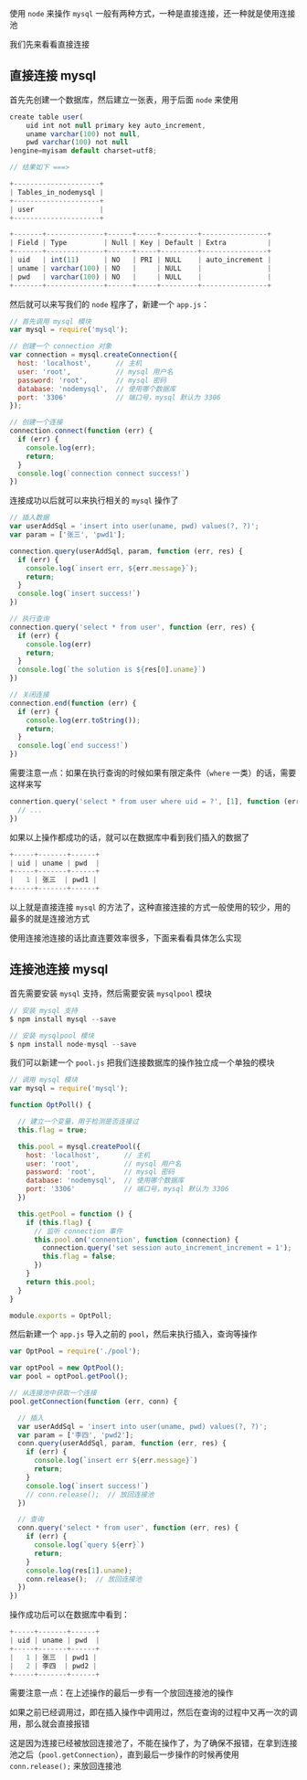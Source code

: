 使用 `node` 来操作 `mysql` 一般有两种方式，一种是直接连接，还一种就是使用连接池

我们先来看看直接连接

## 直接连接 mysql

首先先创建一个数据库，然后建立一张表，用于后面 `node` 来使用

```js
create table user(
    uid int not null primary key auto_increment,
    uname varchar(100) not null,
    pwd varchar(100) not null
)engine=myisam default charset=utf8;

// 结果如下 ===>

+---------------------+
| Tables_in_nodemysql |
+---------------------+
| user                |
+---------------------+

+-------+--------------+------+-----+---------+----------------+
| Field | Type         | Null | Key | Default | Extra          |
+-------+--------------+------+-----+---------+----------------+
| uid   | int(11)      | NO   | PRI | NULL    | auto_increment |
| uname | varchar(100) | NO   |     | NULL    |                |
| pwd   | varchar(100) | NO   |     | NULL    |                |
+-------+--------------+------+-----+---------+----------------+
```

然后就可以来写我们的 `node` 程序了，新建一个 `app.js`：

```js
// 首先调用 mysql 模块
var mysql = require('mysql');

// 创建一个 connection 对象
var connection = mysql.createConnection({
  host: 'localhost',      // 主机
  user: 'root',           // mysql 用户名
  password: 'root',       // mysql 密码
  database: 'nodemysql',  // 使用哪个数据库
  port: '3306'            // 端口号，mysql 默认为 3306
});

// 创建一个连接
connection.connect(function (err) {
  if (err) {
    console.log(err);
    return;
  }
  console.log(`connection connect success!`)
})
```

连接成功以后就可以来执行相关的 `mysql` 操作了

```js
// 插入数据
var userAddSql = 'insert into user(uname, pwd) values(?, ?)';
var param = ['张三', 'pwd1'];

connection.query(userAddSql, param, function (err, res) {
  if (err) {
    console.log(`insert err, ${err.message}`);
    return;
  }
  console.log(`insert success!`)
})

// 执行查询
connection.query('select * from user', function (err, res) {
  if (err) {
    console.log(err)
    return;
  }
  console.log(`the solution is ${res[0].uname}`)
})

// 关闭连接
connection.end(function (err) {
  if (err) {
    console.log(err.toString());
    return;
  }
  console.log(`end success!`)
})
```

需要注意一点：如果在执行查询的时候如果有限定条件（`where` 一类）的话，需要这样来写

```js
connertion.query('select * from user where uid = ?', [1], function (err, res) {
  // ... 
})
```

如果以上操作都成功的话，就可以在数据库中看到我们插入的数据了

```js
+-----+-------+------+
| uid | uname | pwd  |
+-----+-------+------+
|   1 | 张三  | pwd1 |
+-----+-------+------+
```

以上就是直接连接 `mysql` 的方法了，这种直接连接的方式一般使用的较少，用的最多的就是连接池方式

使用连接池连接的话比直连要效率很多，下面来看看具体怎么实现

## 连接池连接 mysql

首先需要安装 `mysql` 支持，然后需要安装 `mysqlpool` 模块

```js
// 安装 mysql 支持
$ npm install mysql --save

// 安装 mysqlpool 模块
$ npm install node-mysql --save
```

我们可以新建一个 `pool.js` 把我们连接数据库的操作独立成一个单独的模块

```js
// 调用 mysql 模块
var mysql = require('mysql');

function OptPoll() {

  // 建立一个变量，用于检测是否连接过
  this.flag = true;

  this.pool = mysql.createPool({
    host: 'localhost',      // 主机
    user: 'root',           // mysql 用户名
    password: 'root',       // mysql 密码
    database: 'nodemysql',  // 使用哪个数据库
    port: '3306'            // 端口号，mysql 默认为 3306
  })

  this.getPool = function () {
    if (this.flag) {
      // 监听 connection 事件
      this.pool.on('connention', function (connection) {
        connection.query('set session auto_increment_increment = 1');
        this.flag = false;
      })
    }
    return this.pool;
  }
}

module.exports = OptPoll;
```

然后新建一个 `app.js` 导入之前的 `pool`，然后来执行插入，查询等操作

```js
var OptPool = require('./pool');

var optPool = new OptPool();
var pool = optPool.getPool();

// 从连接池中获取一个连接
pool.getConnection(function (err, conn) {

  // 插入
  var userAddSql = 'insert into user(uname, pwd) values(?, ?)';
  var param = ['李四', 'pwd2'];
  conn.query(userAddSql, param, function (err, res) {
    if (err) {
      console.log(`insert err ${err.message}`)
      return;
    }
    console.log(`insert success!`)
    // conn.release();  // 放回连接池
  })

  // 查询
  conn.query('select * from user', function (err, res) {
    if (err) {
      console.log(`query ${err}`)
      return;
    }
    console.log(res[1].uname);
    conn.release();  // 放回连接池
  })
})
```

操作成功后可以在数据库中看到：

```js
+-----+-------+------+
| uid | uname | pwd  |
+-----+-------+------+
|   1 | 张三  | pwd1 |
|   2 | 李四  | pwd2 |
+-----+-------+------+
```

需要注意一点：在上述操作的最后一步有一个放回连接池的操作

如果之前已经调用过，即在插入操作中调用过，然后在查询的过程中又再一次的调用，那么就会直接报错

这是因为连接已经被放回连接池了，不能在操作了，为了确保不报错，在拿到连接池之后（`pool.getConnection`），直到最后一步操作的时候再使用 `conn.release();` 来放回连接池






